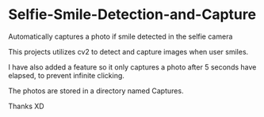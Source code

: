 # Selfie-Smile-Detection-and-Capture
Automatically captures a photo if smile detected in the selfie camera

This projects utilizes cv2 to detect and capture images when user smiles.

I have also added a feature so it only captures a photo after 5 seconds have elapsed, to prevent infinite clicking.

The photos are stored in a directory named  Captures.

Thanks XD
